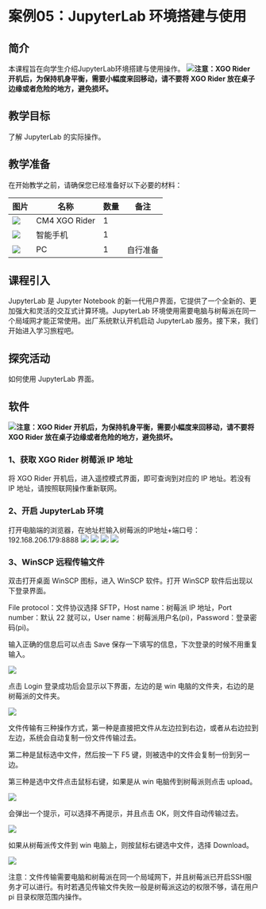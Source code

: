 ﻿---
sidebar_position: 5
sidebar_label: 案例05：JupyterLab 环境搭建与使用
---

# 案例05：JupyterLab 环境搭建与使用

## 简介

本课程旨在向学生介绍JupyterLab环境搭建与使用操作。
![](https://wiki-media-ef.oss-cn-hongkong.aliyuncs.com/docs/microbit/robot/xgo-rider-kit/images/microbit-xgo-rider-kit-read-01.png)**注意：XGO Rider 开机后，为保持机身平衡，需要小幅度来回移动，请不要将 XGO Rider 放在桌子边缘或者危险的地方，避免损坏。**


## 教学目标

了解 JupyterLab 的实际操作。

## 教学准备

在开始教学之前，请确保您已经准备好以下必要的材料：

| 图片 | 名称 | 数量 | 备注 |
|---|---|---|---|
| ![](https://wiki-media-ef.oss-cn-hongkong.aliyuncs.com/docs/microbit/)| CM4 XGO Rider | 1 |   |
| ![](https://wiki-media-ef.oss-cn-hongkong.aliyuncs.com/docs/microbit/) | 智能手机 | 1 |   |
| ![](https://wikimedia-ef.oss-cn-hongkong.al/otb.png) | PC | 1 | 自行准备 |


## 课程引入

JupyterLab 是 Jupyter Notebook 的新一代用户界面，它提供了一个全新的、更加强大和灵活的交互式计算环境。JupyterLab 环境使用需要电脑与树莓派在同一个局域网才能正常使用。出厂系统默认开机启动 JupyterLab 服务。接下来，我们开始进入学习旅程吧。

## 探究活动

如何使用 JupyterLab 界面。

## 软件
![](https://wiki-media-ef.oss-cn-hongkong.aliyuncs.com/docs/microbit/robot/xgo-rider-kit/images/microbit-xgo-rider-kit-read-01.png)**注意：XGO Rider 开机后，为保持机身平衡，需要小幅度来回移动，请不要将 XGO Rider 放在桌子边缘或者危险的地方，避免损坏。**

### 1、获取 XGO Rider 树莓派 IP 地址

将 XGO Rider 开机后，进入遥控模式界面，即可查询到对应的 IP 地址。若没有 IP 地址，请按照联网操作重新联网。


### 2、开启 JupyterLab 环境

打开电脑端的浏览器，在地址栏输入树莓派的IP地址+端口号：192.168.206.179:8888
![](https://wiki-media-ef.oss-cn-hongkong.aliyuncs.com/docs/pico/cm4-xgo-rider-kit/images/cm4-xgo-rider-kit-case04-01.png)
![](https://wiki-media-ef.oss-cn-hongkong.aliyuncs.com/docs/pico/cm4-xgo-rider-kit/images/cm4-xgo-rider-kit-case04-02.png)
![](https://wiki-media-ef.oss-cn-hongkong.aliyuncs.com/docs/pico/cm4-xgo-rider-kit/images/cm4-xgo-rider-kit-case04-03.png)
![](https://wiki-media-ef.oss-cn-hongkong.aliyuncs.com/docs/pico/cm4-xgo-rider-kit/images/cm4-xgo-rider-kit-case04-04.png)

### 3、WinSCP 远程传输文件

双击打开桌面 WinSCP 图标，进入 WinSCP 软件。打开 WinSCP 软件后出现以下登录界面。

File protocol：文件协议选择 SFTP，Host name：树莓派 IP 地址，Port number：默认 22 就可以，User name：树莓派用户名(pi)，Password：登录密码(pi)。

输入正确的信息后可以点击 Save 保存一下填写的信息，下次登录的时候不用重复输入。

![](https://wiki-media-ef.oss-cn-hongkong.aliyuncs.com/docs/pico/cm4-xgo-rider-kit/images/cm4-xgo-rider-kit-case04-05.png)

点击 Login 登录成功后会显示以下界面，左边的是 win 电脑的文件夹，右边的是树莓派的文件夹。

![](https://wiki-media-ef.oss-cn-hongkong.aliyuncs.com/docs/pico/cm4-xgo-rider-kit/images/cm4-xgo-rider-kit-case04-06.png)

文件传输有三种操作方式，第一种是直接把文件从左边拉到右边，或者从右边拉到左边，系统会自动复制一份文件传输过去。

第二种是鼠标选中文件，然后按一下 F5 键，则被选中的文件会复制一份到另一边。

第三种是选中文件点击鼠标右键，如果是从 win 电脑传到树莓派则点击 upload。

![](https://wiki-media-ef.oss-cn-hongkong.aliyuncs.com/docs/pico/cm4-xgo-rider-kit/images/cm4-xgo-rider-kit-case04-07.png)

会弹出一个提示，可以选择不再提示，并且点击 OK，则文件自动传输过去。

![](https://wiki-media-ef.oss-cn-hongkong.aliyuncs.com/docs/pico/cm4-xgo-rider-kit/images/cm4-xgo-rider-kit-case04-08.png)

如果从树莓派传文件到 win 电脑上，则按鼠标右键选中文件，选择 Download。

![](https://wiki-media-ef.oss-cn-hongkong.aliyuncs.com/docs/pico/cm4-xgo-rider-kit/images/cm4-xgo-rider-kit-case04-09.png)

注意：文件传输需要电脑和树莓派在同一个局域网下，并且树莓派已开启SSH服务才可以进行。有时若遇见传输文件失败一般是树莓派这边的权限不够，请在用户 pi 目录权限范围内操作。
